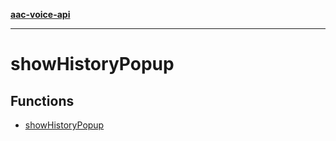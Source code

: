 [**aac-voice-api**](../api-specification.md)

***

# showHistoryPopup

## Functions

- [showHistoryPopup](functions/showHistoryPopup.md)
